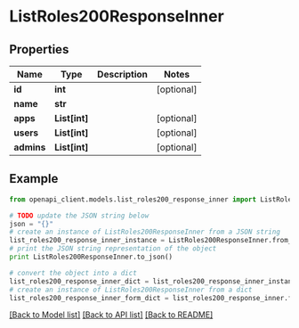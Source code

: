 # ListRoles200ResponseInner


## Properties
Name | Type | Description | Notes
------------ | ------------- | ------------- | -------------
**id** | **int** |  | [optional] 
**name** | **str** |  | 
**apps** | **List[int]** |  | [optional] 
**users** | **List[int]** |  | [optional] 
**admins** | **List[int]** |  | [optional] 

## Example

```python
from openapi_client.models.list_roles200_response_inner import ListRoles200ResponseInner

# TODO update the JSON string below
json = "{}"
# create an instance of ListRoles200ResponseInner from a JSON string
list_roles200_response_inner_instance = ListRoles200ResponseInner.from_json(json)
# print the JSON string representation of the object
print ListRoles200ResponseInner.to_json()

# convert the object into a dict
list_roles200_response_inner_dict = list_roles200_response_inner_instance.to_dict()
# create an instance of ListRoles200ResponseInner from a dict
list_roles200_response_inner_form_dict = list_roles200_response_inner.from_dict(list_roles200_response_inner_dict)
```
[[Back to Model list]](../README.md#documentation-for-models) [[Back to API list]](../README.md#documentation-for-api-endpoints) [[Back to README]](../README.md)


